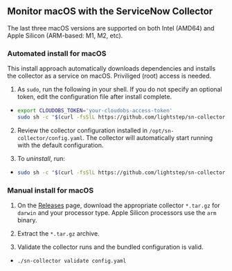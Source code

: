 ## Monitor macOS with the ServiceNow Collector

The last three macOS versions are supported on both Intel (AMD64) and Apple Silicon (ARM-based: M1, M2, etc).

### Automated install for macOS

This install approach automatically downloads dependencies and installs the collector as a service on macOS. Priviliged (root) access is needed.

1. As `sudo`, run the following in your shell. If you do not specify an optional token, edit the configuration file after install complete.
  - ```sh
    export CLOUDOBS_TOKEN='your-cloudobs-access-token'
    sudo sh -c "$(curl -fsSlL https://github.com/lightstep/sn-collector/releases/latest/download/install-macos.sh)" install_macos.sh --ingest-token $CLOUDOBS_TOKEN
    ```

2. Review the collector configuration installed in `/opt/sn-collector/config.yaml`. The collector will automatically start running with the default configuration.

3. To *uninstall*, run:
  - ```sh
    sudo sh -c "$(curl -fsSlL https://github.com/lightstep/sn-collector/releases/latest/download/install-macos.sh)" install_macos.sh --uninstall
    ```

### Manual install for macOS

1. On the [Releases](https://github.com/lightstep/sn-collector/releases) page, download the appropriate collector `*.tar.gz` for `darwin` and your processor type. Apple Silicon processors use the `arm` binary.

2. Extract the `*.tar.gz` archive.

3. Validate the collector runs and the bundled configuration is valid.
  - ```sh
    ./sn-collector validate config.yaml
    ```
